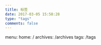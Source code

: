 ```yaml
---
title: 标签
date: 2017-03-05 15:58:28
type: "tags" 
comments: false
---
```


menu:
  home: /
  archives: /archives
  tags: /tags
